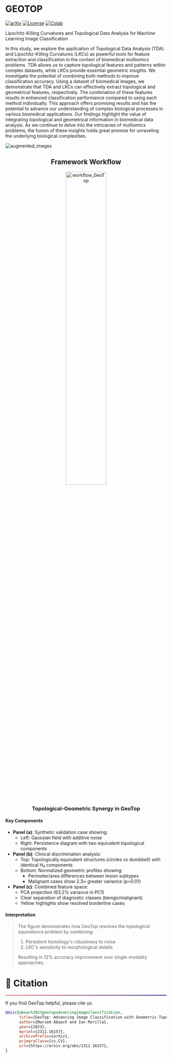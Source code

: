# GEOTOP 
[![arXiv](https://img.shields.io/badge/arXiv-2311.16157-red)](https://arxiv.org/abs/2311.16157)
[![License](https://img.shields.io/badge/License-CC_BY_NC_ND_4.0-green)](https://creativecommons.org/licenses/by-nc-nd/4.0/)
[![Colab](https://colab.research.google.com/assets/colab-badge.svg)](https://github.com/MorillaLab/TopoTransformers/)

Lipschitz-Killing Curvatures and Topological Data Analysis for Machine Learning Image Classification

In this study, we explore the application of Topological Data Analysis (TDA) and Lipschitz-Killing Curvatures (LKCs) as powerful tools for feature extraction and classification in the context of biomedical multiomics problems. TDA allows us to capture topological features and patterns within complex datasets, while LKCs provide essential geometric insights. We investigate the potential of combining both methods to improve classification accuracy. Using a dataset of biomedical images, we demonstrate that TDA and LKCs can effectively extract topological and geometrical features, respectively. The combination of these features results in enhanced classification performance compared to using each method individually. This approach offers promising results and has the potential to advance our understanding of complex biological processes in various biomedical applications. Our findings highlight the value of integrating topological and geometrical information in biomedical data analysis. As we continue to delve into the intricacies of multiomics problems, the fusion of these insights holds great promise for unraveling the underlying biological complexities.

![augmented_images](https://github.com/MorillaLab/MLITLKC/blob/main/Images/augmented_images.png)

<div align="center">
  <h2>Framework Workflow</h2>
  
  <img src="https://github.com/MorillaLab/MLITLKC/blob/main/Images/ML_workflow_GeoTop.png?raw=true" alt="workflow_GeoTop" width="50%"/>

  <h3>Topological-Geometric Synergy in GeoTop</h3>
</div>

<h4>Key Components</h4>
<ul>
  <li><strong>Panel (a)</strong>: Synthetic validation case showing:
    <ul>
      <li>Left: Gaussian field with additive noise</li>
      <li>Right: Persistence diagram with two equivalent topological components</li>
    </ul>
  </li>
  
  <li><strong>Panel (b)</strong>: Clinical discrimination analysis:
    <ul>
      <li>Top: Topologically equivalent structures (circles vs dumbbell) with identical H₀ components</li>
      <li>Bottom: Normalized geometric profiles showing:
        <ul>
          <li>Perimeter/area differences between lesion subtypes</li>
          <li>Malignant cases show 2.3× greater variance (p<0.01)</li>
        </ul>
      </li>
    </ul>
  </li>
  
  <li><strong>Panel (c)</strong>: Combined feature space:
    <ul>
      <li>PCA projection (63.2% variance in PC1)</li>
      <li>Clear separation of diagnostic classes (benign/malignant)</li>
      <li>Yellow highlights show resolved borderline cases</li>
    </ul>
  </li>
</ul>

<h4>Interpretation</h4>
<blockquote>
The figure demonstrates how GeoTop resolves the <em>topological equivalence problem</em> by combining:
<ol>
  <li>Persistent homology's robustness to noise</li>
  <li>LKC's sensitivity to morphological details</li>
</ol>
Resulting in 12% accuracy improvement over single-modality approaches.
</blockquote>

<!-- ============================================== -->
<div align="left">
  <h1 id="citation">🎈 Citation</h1>
  <hr style="height: 3px; background: linear-gradient(90deg, #EF8E8D, #5755A3); border: none; border-radius: 3px;">
</div>

If you find GeoTop helpful, please cite us.

```bibtex
@misc{abaach2023geotopadvancingimageclassification,
      title={GeoTop: Advancing Image Classification with Geometric-Topological Analysis}, 
      author={Mariem Abaach and Ian Morilla},
      year={2023},
      eprint={2311.16157},
      archivePrefix={arXiv},
      primaryClass={cs.CV},
      url={https://arxiv.org/abs/2311.16157}, 
}
```
